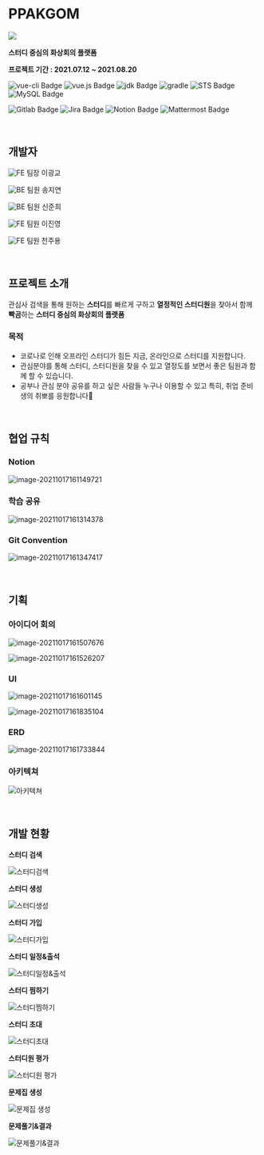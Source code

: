 # PPAKGOM

<div><img src="README.assets/image-20211017145130132.png" align="left"></div>

<br>

**스터디 중심의 화상회의 플랫폼**

**프로젝트 기간 : 2021.07.12 ~ 2021.08.20**

![vue-cli Badge](https://img.shields.io/badge/vue--cli-4.5.13-brightgreen?style=flat) ![vue.js Badge](https://img.shields.io/badge/vue.js-3.0-brightgreen?style=flat) ![jdk Badge](https://img.shields.io/badge/jdk-1.8-green?style=flat) ![gradle](https://img.shields.io/badge/gradle-6.7-green?style=flat) ![STS Badge](https://img.shields.io/badge/STS-3.9.14-green?styl=flat) ![MySQL Badge](https://img.shields.io/badge/MySQL-8.0.23-blue?style=flat)

![Gitlab Badge](https://img.shields.io/static/v1?label=&message=Gitlab&color=red) ![Jira Badge](https://img.shields.io/static/v1?label=&message=Jira&color=blue) ![Notion Badge](https://img.shields.io/static/v1?label=&message=Notion&color=yellow) ![Mattermost Badge](https://img.shields.io/static/v1?label=&message=Mattermost&color=5DADE2)

<br>

## 개발자

![FE](https://render.githubusercontent.com/render/math?math={\color{green}\textbf{FE}}) 팀장 이광교

![BE](https://render.githubusercontent.com/render/math?math={\color{red}\textbf{BE}}) 팀원 송지연

![BE](https://render.githubusercontent.com/render/math?math={\color{red}\textbf{BE}}) 팀원 신준희

![FE](https://render.githubusercontent.com/render/math?math={\color{green}\textbf{FE}}) 팀원 이진영

![FE](https://render.githubusercontent.com/render/math?math={\color{green}\textbf{FE}}) 팀원 천주용

<br>

## 프로젝트 소개

관심사 검색을 통해 원하는 **스터디**를 빠르게 구하고 **열정적인 스터디원**을 찾아서 함께 **빡곰**하는 **스터디 중심의 화상회의 플랫폼**

### 목적

- 코로나로 인해 오프라인 스터디가 힘든 지금, 온라인으로 스터디를 지원합니다.
- 관심분야를 통해 스터디, 스터디원을 찾을 수 있고 열정도를 보면서 좋은 팀원과 함께 할 수 있습니다.
- 공부나 관심 분야 공유를 하고 싶은 사람들 누구나 이용할 수 있고 특히, 취업 준비생의 취뽀를 응원합니다🙂

<br>

## 협업 규칙

### Notion

![image-20211017161149721](README.assets/image-20211017161149721.png)

### 학습 공유

![image-20211017161314378](README.assets/image-20211017161314378.png)

### Git Convention

![image-20211017161347417](README.assets/image-20211017161347417.png)

<br>

## 기획

### 아이디어 회의

![image-20211017161507676](README.assets/image-20211017161507676.png)

![image-20211017161526207](README.assets/image-20211017161526207.png)

### UI

![image-20211017161601145](README.assets/image-20211017161601145.png)

![image-20211017161835104](README.assets/image-20211017161835104.png)

### ERD

![image-20211017161733844](README.assets/image-20211017161733844.png)

### 아키텍쳐

![아키텍쳐](README.assets/아키텍쳐.png)

<br>

## 개발 현황

**스터디 검색**

![스터디검색](README.assets/스터디검색.gif)

**스터디 생성**

![스터디생성](README.assets/스터디생성.gif)

**스터디 가입**

![스터디가입](README.assets/스터디가입.gif)

**스터디 일정&출석**

![스터디일정&출석](README.assets/스터디일정&출석.gif)

**스터디 찜하기**

![스터디찜하기](README.assets/스터디찜하기.gif)

**스터디 초대**

![스터디초대](README.assets/스터디초대.gif)

**스터디원 평가**

![스터디원 평가](README.assets/스터디원평가.gif)

**문제집 생성**

![문제집 생성](README.assets/문제집생성.gif)

**문제풀기&결과**

![문제풀기&결과](README.assets/문제풀기&결과.gif)

<br>

